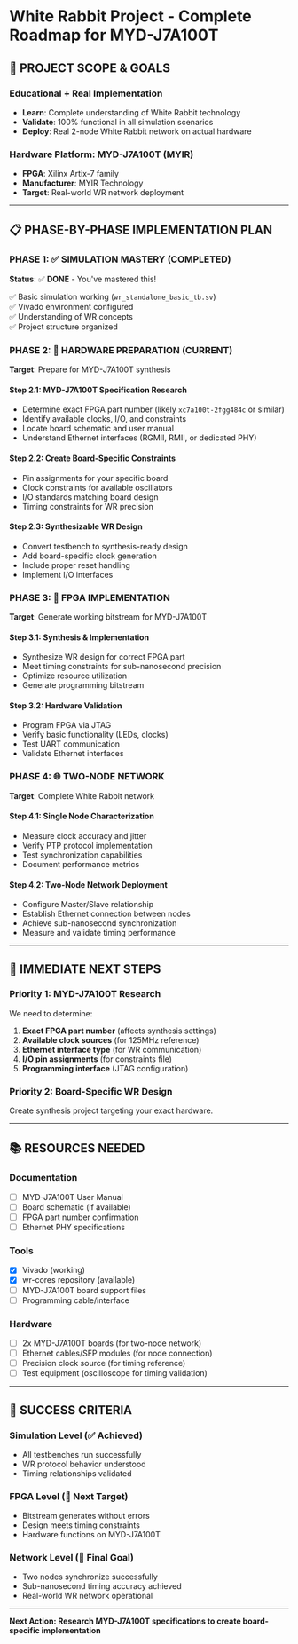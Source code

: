# White Rabbit Project - Complete Roadmap for MYD-J7A100T

## 🎯 PROJECT SCOPE & GOALS

### Educational + Real Implementation
- **Learn**: Complete understanding of White Rabbit technology
- **Validate**: 100% functional in all simulation scenarios  
- **Deploy**: Real 2-node White Rabbit network on actual hardware

### Hardware Platform: MYD-J7A100T (MYIR)
- **FPGA**: Xilinx Artix-7 family
- **Manufacturer**: MYIR Technology
- **Target**: Real-world WR network deployment

---

## 📋 PHASE-BY-PHASE IMPLEMENTATION PLAN

### PHASE 1: ✅ SIMULATION MASTERY (COMPLETED)
**Status**: ✅ **DONE** - You've mastered this!

✅ Basic simulation working (`wr_standalone_basic_tb.sv`)  
✅ Vivado environment configured  
✅ Understanding of WR concepts  
✅ Project structure organized  

### PHASE 2: 🔄 HARDWARE PREPARATION (CURRENT)
**Target**: Prepare for MYD-J7A100T synthesis

#### Step 2.1: MYD-J7A100T Specification Research
- Determine exact FPGA part number (likely `xc7a100t-2fgg484c` or similar)
- Identify available clocks, I/O, and constraints
- Locate board schematic and user manual
- Understand Ethernet interfaces (RGMII, RMII, or dedicated PHY)

#### Step 2.2: Create Board-Specific Constraints
- Pin assignments for your specific board
- Clock constraints for available oscillators  
- I/O standards matching board design
- Timing constraints for WR precision

#### Step 2.3: Synthesizable WR Design
- Convert testbench to synthesis-ready design
- Add board-specific clock generation
- Include proper reset handling
- Implement I/O interfaces

### PHASE 3: 🎯 FPGA IMPLEMENTATION
**Target**: Generate working bitstream for MYD-J7A100T

#### Step 3.1: Synthesis & Implementation
- Synthesize WR design for correct FPGA part
- Meet timing constraints for sub-nanosecond precision
- Optimize resource utilization
- Generate programming bitstream

#### Step 3.2: Hardware Validation
- Program FPGA via JTAG
- Verify basic functionality (LEDs, clocks)
- Test UART communication
- Validate Ethernet interfaces

### PHASE 4: 🌐 TWO-NODE NETWORK
**Target**: Complete White Rabbit network

#### Step 4.1: Single Node Characterization
- Measure clock accuracy and jitter
- Verify PTP protocol implementation
- Test synchronization capabilities
- Document performance metrics

#### Step 4.2: Two-Node Network Deployment
- Configure Master/Slave relationship
- Establish Ethernet connection between nodes
- Achieve sub-nanosecond synchronization
- Measure and validate timing performance

---

## 🔧 IMMEDIATE NEXT STEPS

### Priority 1: MYD-J7A100T Research
We need to determine:
1. **Exact FPGA part number** (affects synthesis settings)
2. **Available clock sources** (for 125MHz reference)
3. **Ethernet interface type** (for WR communication)
4. **I/O pin assignments** (for constraints file)
5. **Programming interface** (JTAG configuration)

### Priority 2: Board-Specific WR Design
Create synthesis project targeting your exact hardware.

---

## 📚 RESOURCES NEEDED

### Documentation
- [ ] MYD-J7A100T User Manual
- [ ] Board schematic (if available)
- [ ] FPGA part number confirmation
- [ ] Ethernet PHY specifications

### Tools
- [x] Vivado (working)
- [x] wr-cores repository (available)
- [ ] MYD-J7A100T board support files
- [ ] Programming cable/interface

### Hardware
- [ ] 2x MYD-J7A100T boards (for two-node network)
- [ ] Ethernet cables/SFP modules (for node connection)
- [ ] Precision clock source (for timing reference)
- [ ] Test equipment (oscilloscope for timing validation)

---

## 🎯 SUCCESS CRITERIA

### Simulation Level (✅ Achieved)
- All testbenches run successfully
- WR protocol behavior understood
- Timing relationships validated

### FPGA Level (🎯 Next Target)
- Bitstream generates without errors
- Design meets timing constraints
- Hardware functions on MYD-J7A100T

### Network Level (🌟 Final Goal)
- Two nodes synchronize successfully
- Sub-nanosecond timing accuracy achieved
- Real-world WR network operational

---

**Next Action: Research MYD-J7A100T specifications to create board-specific implementation**

